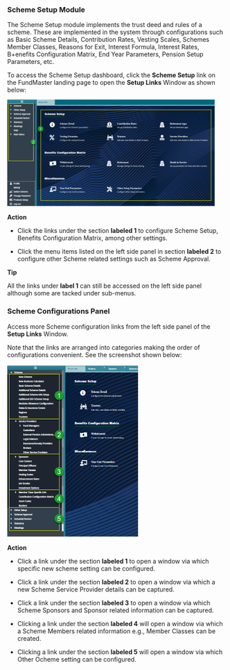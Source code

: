 ### Scheme Setup Module

The Scheme Setup module implements the trust deed and rules of a scheme. These are implemented in the system through configurations such as Basic Scheme Details, Contribution Rates, Vesting Scales, Schemes Member Classes, Reasons for
Exit, Interest Formula, Interest Rates, B+enefits Configuration Matrix, End Year Parameters, Pension Setup Parameters, etc.

To access the Scheme Setup dashboard, click the **Scheme Setup** link on the FundMaster landing page to open the **Setup Links** Window as shown below:

<img  alt="scheme setup dashboard image" width="95%" height="auto"  class="center"  src="../media2/schemeM44.jpg">  

**Action**

-   Click the links under the section **labeled 1** to configure Scheme Setup, Benefits Configuration Matrix, among other settings.

-   Click the menu items listed on the left side panel in section **labeled 2** to configure other Scheme related settings such as Scheme Approval.

**Tip**

All the links under **label 1** can still be accessed on the left side panel although some are tacked under sub-menus.


### Scheme Configurations Panel

Access more Scheme configuration links from the left side panel of the **Setup Links** Window.

Note that the links are arranged into categories making the order of configurations convenient. See the screenshot shown below:

<img  alt="scheme configuration panel image" width="60%" height="auto"  class="center"  src="../media2/schemeM69.png">  

**Action**

-   Click a link under the section **labeled 1** to open a window via which specific new scheme setting can be configured.

-   Click a link under the section **labeled 2** to open a window via which a new Scheme Service Provider details can be captured.

-   Click a link under the section **labeled 3** to open a window via which Scheme Sponsors and Sponsor related information can be captured.

-   Clicking a link under the section **labeled 4** will open a window via which a Scheme Members related information e.g., Member Classes can be created.

-   Clicking a link under the section **labeled 5** will open a window via which Other Ocheme setting can be configured.